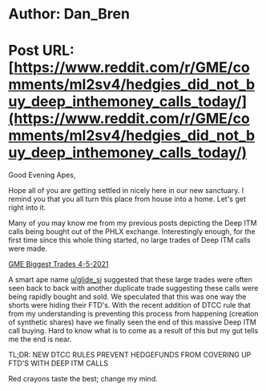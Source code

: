# Author: Dan_Bren
# Post URL: [https://www.reddit.com/r/GME/comments/ml2sv4/hedgies_did_not_buy_deep_inthemoney_calls_today/](https://www.reddit.com/r/GME/comments/ml2sv4/hedgies_did_not_buy_deep_inthemoney_calls_today/)


Good Evening Apes,

Hope all of you are getting settled in nicely here in our new sanctuary. I remind you that you all turn this place from house into a home. Let's get right into it.

Many of you may know me from my previous posts depicting the Deep ITM calls being bought out of the PHLX exchange. Interestingly enough, for the first time since this whole thing started, no large trades of Deep ITM calls were made.

[GME Biggest Trades 4-5-2021](https://preview.redd.it/53s8h7u46hr61.jpg?width=1223&format=pjpg&auto=webp&s=af04c21756471feb558c9482e70c13fe31378c2a)

A smart ape name [u/glide\_si](https://www.reddit.com/u/glide_si/) suggested that these large trades were often seen back to back with another duplicate trade suggesting these calls were being rapidly bought and sold. We speculated that this was one way the shorts were hiding their FTD's. With the recent addition of DTCC rule that from my understanding is preventing this process from happening (creation of synthetic shares) have we finally seen the end of this massive Deep ITM call buying. Hard to know what is to come as a result of this but my gut tells me the end is near.

TL;DR: NEW DTCC RULES PREVENT HEDGEFUNDS FROM COVERING UP FTD'S WITH DEEP ITM CALLS

Red crayons taste the best; change my mind.